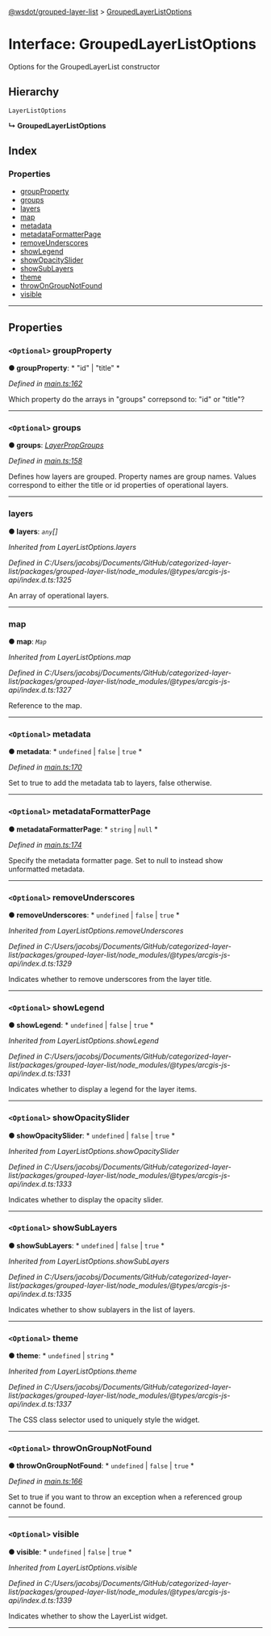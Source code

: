 [@wsdot/grouped-layer-list](../README.md) > [GroupedLayerListOptions](../interfaces/groupedlayerlistoptions.md)

# Interface: GroupedLayerListOptions

Options for the GroupedLayerList constructor

## Hierarchy

 `LayerListOptions`

**↳ GroupedLayerListOptions**

## Index

### Properties

* [groupProperty](groupedlayerlistoptions.md#groupproperty)
* [groups](groupedlayerlistoptions.md#groups)
* [layers](groupedlayerlistoptions.md#layers)
* [map](groupedlayerlistoptions.md#map)
* [metadata](groupedlayerlistoptions.md#metadata)
* [metadataFormatterPage](groupedlayerlistoptions.md#metadataformatterpage)
* [removeUnderscores](groupedlayerlistoptions.md#removeunderscores)
* [showLegend](groupedlayerlistoptions.md#showlegend)
* [showOpacitySlider](groupedlayerlistoptions.md#showopacityslider)
* [showSubLayers](groupedlayerlistoptions.md#showsublayers)
* [theme](groupedlayerlistoptions.md#theme)
* [throwOnGroupNotFound](groupedlayerlistoptions.md#throwongroupnotfound)
* [visible](groupedlayerlistoptions.md#visible)

---

## Properties

<a id="groupproperty"></a>

### `<Optional>` groupProperty

**● groupProperty**: * "id" &#124; "title"
*

*Defined in [main.ts:162](https://github.com/WSDOT-GIS/grouped-layer-list/blob/c2b0772/packages/grouped-layer-list/src/main.ts#L162)*

Which property do the arrays in "groups" correpsond to: "id" or "title"?

___
<a id="groups"></a>

### `<Optional>` groups

**● groups**: *[LayerPropGroups](layerpropgroups.md)*

*Defined in [main.ts:158](https://github.com/WSDOT-GIS/grouped-layer-list/blob/c2b0772/packages/grouped-layer-list/src/main.ts#L158)*

Defines how layers are grouped. Property names are group names. Values correspond to either the title or id properties of operational layers.

___
<a id="layers"></a>

###  layers

**● layers**: *`any`[]*

*Inherited from LayerListOptions.layers*

*Defined in C:/Users/jacobsj/Documents/GitHub/categorized-layer-list/packages/grouped-layer-list/node_modules/@types/arcgis-js-api/index.d.ts:1325*

An array of operational layers.

___
<a id="map"></a>

###  map

**● map**: *`Map`*

*Inherited from LayerListOptions.map*

*Defined in C:/Users/jacobsj/Documents/GitHub/categorized-layer-list/packages/grouped-layer-list/node_modules/@types/arcgis-js-api/index.d.ts:1327*

Reference to the map.

___
<a id="metadata"></a>

### `<Optional>` metadata

**● metadata**: * `undefined` &#124; `false` &#124; `true`
*

*Defined in [main.ts:170](https://github.com/WSDOT-GIS/grouped-layer-list/blob/c2b0772/packages/grouped-layer-list/src/main.ts#L170)*

Set to true to add the metadata tab to layers, false otherwise.

___
<a id="metadataformatterpage"></a>

### `<Optional>` metadataFormatterPage

**● metadataFormatterPage**: * `string` &#124; `null`
*

*Defined in [main.ts:174](https://github.com/WSDOT-GIS/grouped-layer-list/blob/c2b0772/packages/grouped-layer-list/src/main.ts#L174)*

Specify the metadata formatter page. Set to null to instead show unformatted metadata.

___
<a id="removeunderscores"></a>

### `<Optional>` removeUnderscores

**● removeUnderscores**: * `undefined` &#124; `false` &#124; `true`
*

*Inherited from LayerListOptions.removeUnderscores*

*Defined in C:/Users/jacobsj/Documents/GitHub/categorized-layer-list/packages/grouped-layer-list/node_modules/@types/arcgis-js-api/index.d.ts:1329*

Indicates whether to remove underscores from the layer title.

___
<a id="showlegend"></a>

### `<Optional>` showLegend

**● showLegend**: * `undefined` &#124; `false` &#124; `true`
*

*Inherited from LayerListOptions.showLegend*

*Defined in C:/Users/jacobsj/Documents/GitHub/categorized-layer-list/packages/grouped-layer-list/node_modules/@types/arcgis-js-api/index.d.ts:1331*

Indicates whether to display a legend for the layer items.

___
<a id="showopacityslider"></a>

### `<Optional>` showOpacitySlider

**● showOpacitySlider**: * `undefined` &#124; `false` &#124; `true`
*

*Inherited from LayerListOptions.showOpacitySlider*

*Defined in C:/Users/jacobsj/Documents/GitHub/categorized-layer-list/packages/grouped-layer-list/node_modules/@types/arcgis-js-api/index.d.ts:1333*

Indicates whether to display the opacity slider.

___
<a id="showsublayers"></a>

### `<Optional>` showSubLayers

**● showSubLayers**: * `undefined` &#124; `false` &#124; `true`
*

*Inherited from LayerListOptions.showSubLayers*

*Defined in C:/Users/jacobsj/Documents/GitHub/categorized-layer-list/packages/grouped-layer-list/node_modules/@types/arcgis-js-api/index.d.ts:1335*

Indicates whether to show sublayers in the list of layers.

___
<a id="theme"></a>

### `<Optional>` theme

**● theme**: * `undefined` &#124; `string`
*

*Inherited from LayerListOptions.theme*

*Defined in C:/Users/jacobsj/Documents/GitHub/categorized-layer-list/packages/grouped-layer-list/node_modules/@types/arcgis-js-api/index.d.ts:1337*

The CSS class selector used to uniquely style the widget.

___
<a id="throwongroupnotfound"></a>

### `<Optional>` throwOnGroupNotFound

**● throwOnGroupNotFound**: * `undefined` &#124; `false` &#124; `true`
*

*Defined in [main.ts:166](https://github.com/WSDOT-GIS/grouped-layer-list/blob/c2b0772/packages/grouped-layer-list/src/main.ts#L166)*

Set to true if you want to throw an exception when a referenced group cannot be found.

___
<a id="visible"></a>

### `<Optional>` visible

**● visible**: * `undefined` &#124; `false` &#124; `true`
*

*Inherited from LayerListOptions.visible*

*Defined in C:/Users/jacobsj/Documents/GitHub/categorized-layer-list/packages/grouped-layer-list/node_modules/@types/arcgis-js-api/index.d.ts:1339*

Indicates whether to show the LayerList widget.

___

